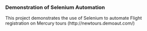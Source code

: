 <h3> Demonstration of Selenium Automation </h3>
<p> This project demonstrates the use of Selenium to automate Flight registration on Mercury tours (http://newtours.demoaut.com/) </p>
